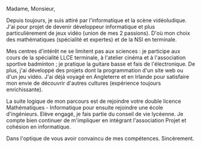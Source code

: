 Madame, Monsieur,

Depuis toujours, je suis attiré par l'informatique et la scène vidéoludique. J'ai pour projet de devenir développeur informatique et plus particulièrement de jeux vidéo (union de mes 2 passions). D'où mon choix des mathématiques (spécialité et expertes) et de la NSI en terminale. 

Mes centres d'intérêt ne se limitent pas aux sciences : je participe aux cours de la spécialité LLCE terminale, à l'atelier cinéma et à l'association sportive badminton ; je pratique la guitare basse et fais de l'électronique.  De plus, j'ai développé des projets dont la programmation d'un site web ou d'un jeu vidéo. J'ai déjà voyagé en Angleterre et en Irlande pour satisfaire mon envie de découvrir d'autres cultures (expérience toujours enrichissante). 

La suite logique de mon parcours est de rejoindre votre double licence Mathématiques - Informatique pour ensuite rejoindre une école d'ingénieurs. Elève engagé, je fais partie du conseil de vie lycéenne. Je compte bien continuer de m'impliquer en intégrant l'association Projet et cohésion en informatique.

Dans l'optique de vous avoir convaincu de mes compétences.
Sincèrement.